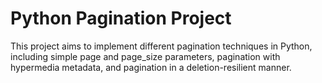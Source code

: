 # Python Pagination Project

This project aims to implement different pagination techniques in Python, including simple page and page_size parameters, pagination with hypermedia metadata, and pagination in a deletion-resilient manner.
